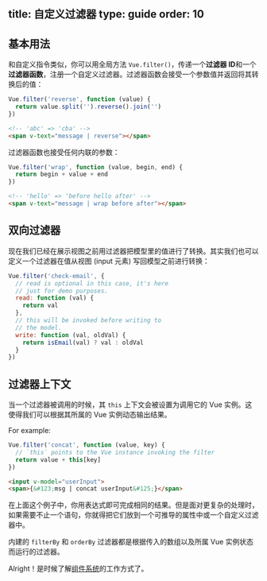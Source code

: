 title: 自定义过滤器
type: guide
order: 10
---

## 基本用法

和自定义指令类似，你可以用全局方法 `Vue.filter()`，传递一个**过滤器 ID**和一个**过滤器函数**，注册一个自定义过滤器。过滤器函数会接受一个参数值并返回将其转换后的值：

``` js
Vue.filter('reverse', function (value) {
  return value.split('').reverse().join('')
})
```

``` html
<!-- 'abc' => 'cba' -->
<span v-text="message | reverse"></span>
```

过滤器函数也接受任何内联的参数：

``` js
Vue.filter('wrap', function (value, begin, end) {
  return begin + value + end
})
```

``` html
<!-- 'hello' => 'before hello after' -->
<span v-text="message | wrap before after"></span>
```

## 双向过滤器

现在我们已经在展示视图之前用过滤器把模型里的值进行了转换。其实我们也可以定义一个过滤器在值从视图 (input 元素) 写回模型之前进行转换：

``` js
Vue.filter('check-email', {
  // read is optional in this case, it's here
  // just for demo purposes.
  read: function (val) {
    return val
  },
  // this will be invoked before writing to
  // the model.
  write: function (val, oldVal) {
    return isEmail(val) ? val : oldVal
  }
})
```

## 过滤器上下文

当一个过滤器被调用的时候，其 `this` 上下文会被设置为调用它的 Vue 实例。这使得我们可以根据其所属的 Vue 实例动态输出结果。

For example:

``` js
Vue.filter('concat', function (value, key) {
  // `this` points to the Vue instance invoking the filter
  return value + this[key]
})
```
``` html
<input v-model="userInput">
<span>{&#123;msg | concat userInput&#125;}</span>
```

在上面这个例子中，你用表达式即可完成相同的结果。但是面对更复杂的处理时，如果需要不止一个语句，你就得把它们放到一个可推导的属性中或一个自定义过滤器中。

内建的 `filterBy` 和 `orderBy` 过滤器都是根据传入的数组以及所属 Vue 实例状态而运行的过滤器。

Alright！是时候了解[组件系统](../guide/components.html)的工作方式了。